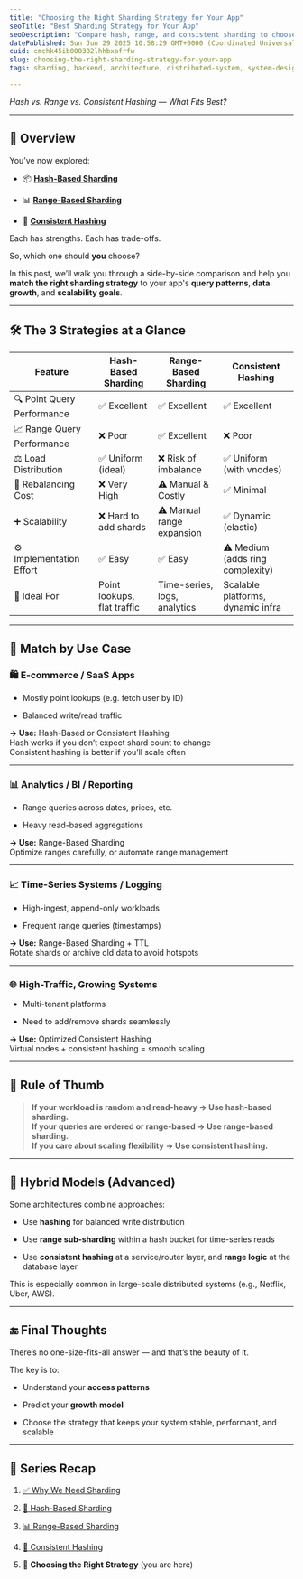 ```yaml
---
title: "Choosing the Right Sharding Strategy for Your App"
seoTitle: "Best Sharding Strategy for Your App"
seoDescription: "Compare hash, range, and consistent sharding to choose the right strategy based on performance, scaling, and data patterns."
datePublished: Sun Jun 29 2025 10:58:29 GMT+0000 (Coordinated Universal Time)
cuid: cmchk45ib000302lhhbxafrfw
slug: choosing-the-right-sharding-strategy-for-your-app
tags: sharding, backend, architecture, distributed-system, system-design, performance-optimization, hashing, sharding-techniques

---
```


*Hash vs. Range vs. Consistent Hashing — What Fits Best?*

---

## 📌 Overview

You’ve now explored:

* 📦 [**Hash-Based Sharding**](https://blog.rahuljayaraman.dev/hash-based-sharding)
    
* 📊 [**Range-Based Sharding**](https://blog.rahuljayaraman.dev/range-based-sharding)
    
* 🔁 [**Consistent Hashing**](https://blog.rahuljayaraman.dev/consistent-hashing)
    

Each has strengths. Each has trade-offs.

So, which one should **you** choose?

In this post, we’ll walk you through a side-by-side comparison and help you **match the right sharding strategy** to your app's **query patterns**, **data growth**, and **scalability goals**.

---

## 🛠 The 3 Strategies at a Glance

| **Feature** | **Hash-Based Sharding** | **Range-Based Sharding** | **Consistent Hashing** |
| --- | --- | --- | --- |
| 🔍 Point Query Performance | ✅ Excellent | ✅ Excellent | ✅ Excellent |
| 📈 Range Query Performance | ❌ Poor | ✅ Excellent | ❌ Poor |
| ⚖️ Load Distribution | ✅ Uniform (ideal) | ❌ Risk of imbalance | ✅ Uniform (with vnodes) |
| 🔁 Rebalancing Cost | ❌ Very High | ⚠️ Manual & Costly | ✅ Minimal |
| ➕ Scalability | ❌ Hard to add shards | ⚠️ Manual range expansion | ✅ Dynamic (elastic) |
| ⚙️ Implementation Effort | ✅ Easy | ✅ Easy | ⚠️ Medium (adds ring complexity) |
| 🧠 Ideal For | Point lookups, flat traffic | Time-series, logs, analytics | Scalable platforms, dynamic infra |

---

## 🎯 Match by Use Case

### 🛍 E-commerce / SaaS Apps

* Mostly point lookups (e.g. fetch user by ID)
    
* Balanced write/read traffic
    

**→ Use:** Hash-Based or Consistent Hashing  
Hash works if you don’t expect shard count to change  
Consistent hashing is better if you’ll scale often

---

### 📊 Analytics / BI / Reporting

* Range queries across dates, prices, etc.
    
* Heavy read-based aggregations
    

**→ Use:** Range-Based Sharding  
Optimize ranges carefully, or automate range management

---

### 📈 Time-Series Systems / Logging

* High-ingest, append-only workloads
    
* Frequent range queries (timestamps)
    

**→ Use:** Range-Based Sharding + TTL  
Rotate shards or archive old data to avoid hotspots

---

### 🌐 High-Traffic, Growing Systems

* Multi-tenant platforms
    
* Need to add/remove shards seamlessly
    

**→ Use:** Optimized Consistent Hashing  
Virtual nodes + consistent hashing = smooth scaling

---

## 🧠 Rule of Thumb

> **If your workload is random and read-heavy → Use hash-based sharding.**  
> **If your queries are ordered or range-based → Use range-based sharding.**  
> **If you care about scaling flexibility → Use consistent hashing.**

---

## 🧩 Hybrid Models (Advanced)

Some architectures combine approaches:

* Use **hashing** for balanced write distribution
    
* Use **range sub-sharding** within a hash bucket for time-series reads
    
* Use **consistent hashing** at a service/router layer, and **range logic** at the database layer
    

This is especially common in large-scale distributed systems (e.g., Netflix, Uber, AWS).

---

## 🔚 Final Thoughts

There’s no one-size-fits-all answer — and that’s the beauty of it.

The key is to:

* Understand your **access patterns**
    
* Predict your **growth model**
    
* Choose the strategy that keeps your system stable, performant, and scalable
    

---

## 🧵 Series Recap

1. [✅ Why We Need Sharding](https://medium.com/@rahulnjayaraman/why-we-need-sharding-scaling-beyond-limits-4ac466546fa8)
    
2. [🔢 Hash-Based Sharding](https://blog.rahuljayaraman.dev/hash-based-sharding)
    
3. [📊 Range-Based Sharding](https://blog.rahuljayaraman.dev/range-based-sharding)
    
4. [🔁 Consistent Hashing](https://blog.rahuljayaraman.dev/consistent-hashing)
    
5. 🧭 **Choosing the Right Strategy** (you are here)